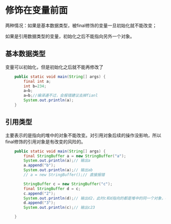 # 修饰在变量前面

两种情况：如果是基本数据类型，被final修饰的变量一旦初始化就不能改变；

如果是引用数据类型的变量，初始化之后不能指向另外一个对象。



## 基本数据类型

变量可以初始化，但是初始化之后就不能再修改了

```java
    public static void main(String[] args) {
        final int a;
        int b=234;
        a=b;
        a=b;//编译通不过，会报错建议去掉fianl
        System.out.println(a);
    }
```



## 引用类型

主要表示的是指向的堆中的对象不能改变。对引用对象后续的操作没影响，所以final修饰的引用对象是有改变的风险的。

```java
    public static void main(String[] args) {
        final StringBuffer a = new StringBuffer("a");
        System.out.println(a);// 输出a
        a.append("b");
        System.out.println(a);// 输出ab
        // a = new StringBuffer();// 直接报错

        StringBuffer c = new StringBuffer("c");
        final StringBuffer d = c;
        c.append("2");
        System.out.println(d);// 输出d2，此时c和d指向的都是堆中的同一个对象，c改变了，d也改变了
        d.append("3");
        System.out.println(c);// 输出c23

    }
```

